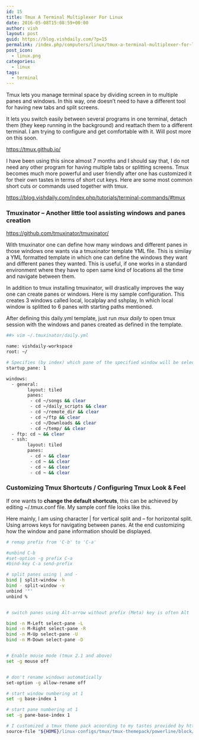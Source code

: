 ```yaml
---
id: 15
title: Tmux A Terminal Multiplexer For Linux
date: 2016-05-08T15:08:59+00:00
author: vish
layout: post
guid: https://blog.vishdaily.com/?p=15
permalink: /index.php/computers/linux/tmux-a-terminal-multiplexer-for-linux/
post_icon:
  - linux.png
categories:
  - linux
tags:
  - terminal
---
```

Tmux lets you manage terminal space by dividing screen in to multiple panes and windows. In this way, one doesn&#8217;t need to have a different tool for having new tabs and split screens.

It lets you switch easily between several programs in one terminal, detach them (they keep running in the background) and reattach them to a different terminal. I am trying to configure and get comfortable with it. Will post more on this soon.

<span style="color: #3366ff;"><a style="color: #3366ff;" href="https://tmux.github.io/">https://tmux.github.io/</a></span>

I have been using this since almost 7 months and I should say that, I do not need any other program for having multiple tabs or splitting screens. Tmux becomes much more powerful and user friendly after one has customized it for their own tastes in terms of short cut keys. Here are some most common short cuts or commands used together with tmux.

<https://blog.vishdaily.com/index.php/tutorials/terminal-commands/#tmux>

### **Tmuxinator &#8211;** Another little tool assisting windows and panes creation

<https://github.com/tmuxinator/tmuxinator/>

With tmuxinator one can define how many windows and different panes in those windows one wants via a tmuxinator template YML file. This is similay a YML formatted template in which one can define the windows they want and different panes they wanted. This is useful, if one works in a standard environment where they have to open same kind of locations all the time and navigate between them.

In addition to tmux installing tmuxinator, will drastically improves the way one can create panes or windows. Here is my sample configuration. This creates 3 windows called local, localplay and sshplay, In which local window is splitted to 6 panes with starting paths mentioned.

After defining this daily.yml template, just run _mux daily_ to open tmux session with the windows and panes created as defined in the template.

```bash
##> vim ~/.tmuxinator/daily.yml

name: vishdaily-workspace
root: ~/

# Specifies (by index) which pane of the specified window will be selected on project startup. If not set, the first pane is used.
startup_pane: 1

windows:
  - general:
        layout: tiled
        panes:
         - cd ~/songs && clear
         - cd ~/daily_scripts && clear
         - cd ~/remote_dir && clear
         - cd ~/ftp && clear
         - cd ~/Downloads && clear
         - cd ~/temp/ && clear
  - ftp: cd ~ && clear
  - ssh:
        layout: tiled
        panes:
         - cd ~ && clear
         - cd ~ && clear
         - cd ~ && clear
         - cd ~ && clear

```

### Customizing Tmux Shortcuts / Configuring Tmux Look & Feel

If one wants to **change the default shortcuts**, this can be achieved by editing ~/.tmux.conf file. My sample conf file looks like this.

Here mainly, I am using character | for vertical split and &#8211; for horizontal split. Using arrows keys for navigating between panes. At the end customizing how the window and pane information should be displayed.

```bash
# remap prefix from 'C-b' to 'C-a'

#unbind C-b
#set-option -g prefix C-a
#bind-key C-a send-prefix

# split panes using | and -
bind | split-window -h
bind - split-window -v
unbind '"'
unbind %


# switch panes using Alt-arrow without prefix (Meta) key is often Alt

bind -n M-Left select-pane -L
bind -n M-Right select-pane -R
bind -n M-Up select-pane -U
bind -n M-Down select-pane -D


# Enable mouse mode (tmux 2.1 and above)
set -g mouse off


# don't rename windows automatically
set-option -g allow-rename off

# start window numbering at 1
set -g base-index 1

# start pane numbering at 1
set -g pane-base-index 1

# I customized a tmux theme pack acoording to my tastes provided by https://github.com/jimeh/tmux-themepack
source-file "${HOME}/linux-configs/tmux/tmux-themepack/powerline/block/green-vish.tmuxtheme"



```

&nbsp;